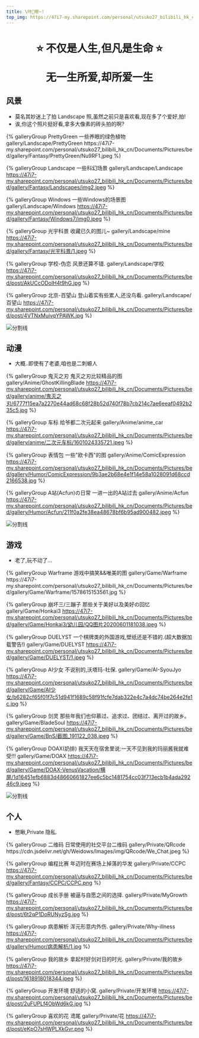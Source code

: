 ```yaml
---
title: \咔📸嚓~!
top_img: https://47i7-my.sharepoint.com/personal/utsuko27_bilibili_hk_cn/Documents/Pictures/bed/gallery/Fantasy/PrettyGreen/NuP226.jpeg
---
```


<!--
 * @Author: Weidows
 * @Date: 2020-08-27 11:23:35
 * @LastEditors: Weidows
 * @LastEditTime: 2022-02-10 04:07:44
 * @FilePath: \Blog-private\source\gallery\index.md
-->

<h1 align="center">

⭐️ 不仅是人生,但凡是生命 ⭐️

无一生所爱,却所爱一生

</h1>

## 风景

- 莫名其妙迷上了拍 Landscape 照,虽然之前只是喜欢看,现在多了个爱好,拍!
- 诶,你这个照片挺好看,拿多大像素的砖头拍的啊?

<div class="gallery-group-main">
{% galleryGroup PrettyGreen 一些养眼的绿色植物 gallery/Landscape/PrettyGreen https://47i7-my.sharepoint.com/personal/utsuko27_bilibili_hk_cn/Documents/Pictures/bed/gallery/Fantasy/PrettyGreen/Nu9RF1.jpeg %}

{% galleryGroup Landscape 一些科幻场景 gallery/Landscape/Landscape https://47i7-my.sharepoint.com/personal/utsuko27_bilibili_hk_cn/Documents/Pictures/bed/gallery/Fantasy/Landscapes/img2.jpeg %}

{% galleryGroup Windows 一些Windows的场景图 gallery/Landscape/Windows https://47i7-my.sharepoint.com/personal/utsuko27_bilibili_hk_cn/Documents/Pictures/bed/gallery/Fantasy/Windows7/img0.jpeg %}

{% galleryGroup 光宇科景 收藏已久的图儿~ gallery/Landscape/mine https://47i7-my.sharepoint.com/personal/utsuko27_bilibili_hk_cn/Documents/Pictures/bed/gallery/Fantasy/光宇科景/1.jpeg %}

{% galleryGroup 学校-伪恋 风景还算不错. gallery/Landscape/学校 https://47i7-my.sharepoint.com/personal/utsuko27_bilibili_hk_cn/Documents/Pictures/bed/post/AkUCcODolH4t9hG.jpg %}

{% galleryGroup 北京-百望山 登山着实有些累人,还没鸟看. gallery/Landscape/百望山 https://47i7-my.sharepoint.com/personal/utsuko27_bilibili_hk_cn/Documents/Pictures/bed/post/4VTNxMuivqYPAWK.jpg %}

</div>

![分割线](https://cdn.jsdelivr.net/gh/Weidows/Images/img/divider.png)

## 动漫

- 大概..即使有了老婆,咱也是二刺螈人

<div class="gallery-group-main">

{% galleryGroup 鬼灭之刃 鬼灭之刃比较精品的图 gallery/Anime/GhostKillingBlade https://47i7-my.sharepoint.com/personal/utsuko27_bilibili_hk_cn/Documents/Pictures/bed/gallery/anime/鬼灭之刃/6777f15ea7a2270e44ad68c68f28b52d740f78b7cb214c7ae6eeaf0492b235c5.jpg %}

{% galleryGroup 车标 给爷都二次元起来 gallery/Anime/anime_car https://47i7-my.sharepoint.com/personal/utsuko27_bilibili_hk_cn/Documents/Pictures/bed/gallery/anime/二次元车标/1601024335721.jpeg %}

{% galleryGroup 表情包 一些"欧卡西"的图 gallery/Anime/ComicExpression https://47i7-my.sharepoint.com/personal/utsuko27_bilibili_hk_cn/Documents/Pictures/bed/gallery/Humor/ComicExpression/9b3ae2b68e4e1f14e58a1028091d68ccd2166538.jpg %}

{% galleryGroup A站(Acfun)の日常 一进一出的A站过去 gallery/Anime/Acfun https://47i7-my.sharepoint.com/personal/utsuko27_bilibili_hk_cn/Documents/Pictures/bed/gallery/Humor/Acfun/211f0a2fe38ea48678bf6b95ad900482.jpeg %}

</div>

![分割线](https://cdn.jsdelivr.net/gh/Weidows/Images/img/divider.png)

## 游戏

- 老了,玩不动了...

<div class="gallery-group-main">
{% galleryGroup Warframe 游戏中搞笑&&唯美的图 gallery/Game/Warframe https://47i7-my.sharepoint.com/personal/utsuko27_bilibili_hk_cn/Documents/Pictures/bed/gallery/Game/Warframe/1578615153561.jpg %}

{% galleryGroup 崩坏三/三蹦子 那些关于美好以及美好の回忆 gallery/Game/Honkai3 https://47i7-my.sharepoint.com/personal/utsuko27_bilibili_hk_cn/Documents/Pictures/bed/gallery/Game/Honkai3/幼儿园/QQ图片20200601181038.jpeg %}

{% galleryGroup DUELYST 一个棋牌类的外国游戏,壁纸还是不错的.(超大数据加载警告!) gallery/Game/DUELYST https://47i7-my.sharepoint.com/personal/utsuko27_bilibili_hk_cn/Documents/Pictures/bed/gallery/Game/DUELYST/1.jpeg %}

{% galleryGroup AI少女 不说别的,沃塔玛-社保. gallery/Game/AI-SyouJyo https://47i7-my.sharepoint.com/personal/utsuko27_bilibili_hk_cn/Documents/Pictures/bed/gallery/Game/AI少女/b6282cf65f01f7c51d941f1689c58f91fcfe7dab322e4c7a4dc74be264e2fe1c.jpg %}

{% galleryGroup 剑灵 那些年我们也仰慕过、追求过、团结过、离开过的故乡。 gallery/Game/BladeSoul https://47i7-my.sharepoint.com/personal/utsuko27_bilibili_hk_cn/Documents/Pictures/bed/gallery/Game/BnS/截图_191122_038.jpeg %}

{% galleryGroup DOAX(奶排) 我天天在宿舍里说:一天不见到我的玛丽酱我就难受!!! gallery/Game/DOAX https://47i7-my.sharepoint.com/personal/utsuko27_bilibili_hk_cn/Documents/Pictures/bed/gallery/Game/DOAX-VenusVacation/横屏/1d16451efb6883d48660661827ee6c5bc1481754cc03f713ecb1b4ada29246c9.jpeg %}

</div>

![分割线](https://cdn.jsdelivr.net/gh/Weidows/Images/img/divider.png)

## 个人

- 憋瞅,Private 隐私.

<div class="gallery-group-main">
{% galleryGroup 二维码 日常使用的社交平台二维码 gallery/Private/QRcode https://cdn.jsdelivr.net/gh/Weidows/Images/img/QRcode/We_Chat.jpeg %}

{% galleryGroup 编程比赛 年迈时在赛场上掉落的华发 gallery/Private/CCPC https://47i7-my.sharepoint.com/personal/utsuko27_bilibili_hk_cn/Documents/Pictures/bed/gallery/Fantasy/CCPC/CCPC.png %}

{% galleryGroup 成长手册 被逼与自愿之间的选择. gallery/Private/MyGrowth https://47i7-my.sharepoint.com/personal/utsuko27_bilibili_hk_cn/Documents/Pictures/bed/post/6t2qP1DoRUNyzSg.jpg %}

{% galleryGroup 病患解析 浑元形意内外伤. gallery/Private/Why-illness https://47i7-my.sharepoint.com/personal/utsuko27_bilibili_hk_cn/Documents/Pictures/bed/gallery/Humor/病患解析/1.jpg %}

{% galleryGroup 我的故乡 拿起村好剑对日的时光. gallery/Private/我的故乡 https://47i7-my.sharepoint.com/personal/utsuko27_bilibili_hk_cn/Documents/Pictures/bed/post/1618918018344.jpeg %}

{% galleryGroup 开发环境 舒适的小窝. gallery/Private/开发环境 https://47i7-my.sharepoint.com/personal/utsuko27_bilibili_hk_cn/Documents/Pictures/bed/post/2uFUPLf4ObWd6kG.jpg %}

{% galleryGroup 喜欢的花 鸢尾 gallery/Private/花 https://47i7-my.sharepoint.com/personal/utsuko27_bilibili_hk_cn/Documents/Pictures/bed/post/eKpO7sHWPLXkGvr.png %}

</div>
